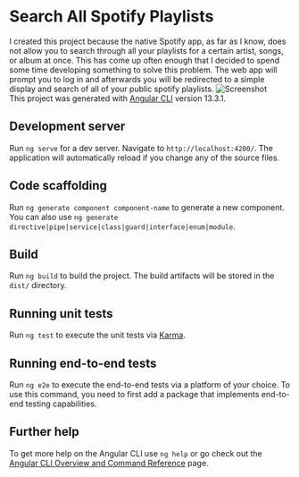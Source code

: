# Search All Spotify Playlists
I created this project because the native Spotify app, as far as I know, does not allow you to search through all your playlists for a certain artist, songs, or album at once. 
This has come up often enough that I decided to spend some time developing something to solve this problem.
The web app will prompt you to log in and afterwards you will be redirected to a simple display and search of all of your public spotify playlists.
![Screenshot](https://user-images.githubusercontent.com/73153392/162533393-4bd2ff65-87ab-4c45-8932-cf1d9f820fe6.png)
</br>
This project was generated with [Angular CLI](https://github.com/angular/angular-cli) version 13.3.1.

## Development server

Run `ng serve` for a dev server. Navigate to `http://localhost:4200/`. The application will automatically reload if you change any of the source files.

## Code scaffolding

Run `ng generate component component-name` to generate a new component. You can also use `ng generate directive|pipe|service|class|guard|interface|enum|module`.

## Build

Run `ng build` to build the project. The build artifacts will be stored in the `dist/` directory.

## Running unit tests

Run `ng test` to execute the unit tests via [Karma](https://karma-runner.github.io).

## Running end-to-end tests

Run `ng e2e` to execute the end-to-end tests via a platform of your choice. To use this command, you need to first add a package that implements end-to-end testing capabilities.

## Further help

To get more help on the Angular CLI use `ng help` or go check out the [Angular CLI Overview and Command Reference](https://angular.io/cli) page.
